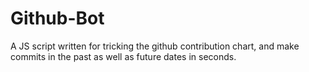 # Github-Bot
A JS script written for tricking the github contribution chart, and make commits in the past as well as future dates in seconds.

<p style="margin"></p>
